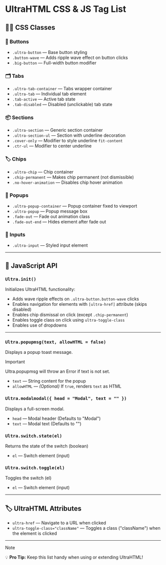 # UltraHTML CSS & JS Tag List

## 🧑‍🎨 CSS Classes

### 🔘 Buttons
- `.ultra-button` — Base button styling  
- `.button-wave` — Adds ripple wave effect on button clicks  
- `.big-button` — Full-width button modifier  

### 🗂️ Tabs
- `.ultra-tab-container` — Tabs wrapper container  
- `.ultra-tab` — Individual tab element  
- `.tab-active` — Active tab state  
- `.tab-disabled` — Disabled (unclickable) tab state  

### 📦 Sections
- `.ultra-section` — Generic section container  
- `.ultra-section-ul` — Section with underline decoration  
- `.cover-only` — Modifier to style underline `fit-content`  
- `.ctr-ul` — Modifier to center underline  

### 🏷️ Chips
- `.ultra-chip` — Chip container  
- `.chip-permanent` — Makes chip permanent (not dismissible)  
- `.no-hover-animation` — Disables chip hover animation  

### 💬 Popups
- `.ultra-popup-container` — Popup container fixed to viewport  
- `.ultra-popup` — Popup message box  
- `.fade-out` — Fade out animation class  
- `.fade-out-end` — Hides element after fade out  

### 📝 Inputs
- `.ultra-input` — Styled input element  

---

## 🧠 JavaScript API

### `Ultra.init()`
Initializes UltraHTML functionality:
- Adds wave ripple effects on `.ultra-button.button-wave` clicks  
- Enables navigation for elements with `[ultra-href]` attribute (skips disabled)  
- Enables chip dismissal on click (except `.chip-permanent`)  
- Enables toggle class on click using `ultra-toggle-class`
- Enables use of dropdowns

---

### `Ultra.popupmsg(text, allowHTML = false)`
Displays a popup toast message.

> [!IMPORTANT]
> Ultra.popupmsg will throw an Error if text is not set.

- `text` — String content for the popup  
- `allowHTML` — *(Optional)* If `true`, renders `text` as HTML  

### `Ultra.modalmodal({ head = "Modal", text = "" })`
Displays a full-screen modal.

- `head` — Modal header (Defaults to "Modal")
- `text` — Modal text (Defaults to "")

### `Ultra.switch.state(el)`
Returns the state of the switch (boolean)

- `el` — Switch element (input)

### `Ultra.switch.toggle(el)`
Toggles the switch (el)

- `el` — Switch element (input)

---

## 🏷️ UltraHTML Attributes

- `ultra-href` — Navigate to a URL when clicked  
- `ultra-toggle-class="className"` — Toggles a class ("className") when the element is clicked

---

> [!NOTE]
> 💡 **Pro Tip:** Keep this list handy when using or extending UltraHTML!
